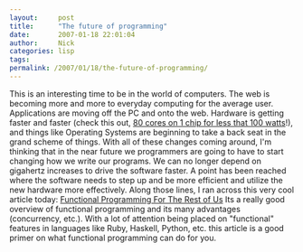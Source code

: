 ```yaml
---
layout:     post
title:      "The future of programming"
date:       2007-01-18 22:01:04
author:     Nick
categories: lisp
tags:  
permalink: /2007/01/18/the-future-of-programming/
---
```

This is an interesting time to be in the world of computers. The web is becoming more and more to everyday computing for the average user. Applications are moving off the PC and onto the web. Hardware is getting faster and faster (check this out, [80 cores on 1 chip for less that 100 watts](http://www.ddj.com/dept/64bit/196901294?cid=RSSfeed_DDJ_All)!), and things like Operating Systems are beginning to take a back seat in the grand scheme of things. With all of these changes coming around, I'm thinking that in the near future we programmers are going to have to start changing how we write our programs. We can no longer depend on gigahertz increases to drive the software faster. A point has been reached where the software needs to step up and be more efficient and utilize the new hardware more effectively. Along those lines, I ran across this very cool article today: [Functional Programming For The Rest of Us](http://www.defmacro.org/ramblings/fp.html) Its a really good overview of functional programming and its many advantages (concurrency, etc.). With a lot of attention being placed on "functional" features in languages like Ruby, Haskell, Python, etc. this article is a good primer on what functional programming can do for you.
